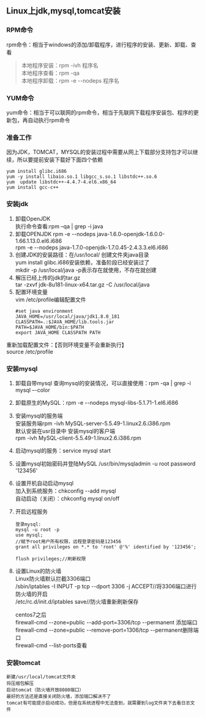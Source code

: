 ## Linux上jdk,mysql,tomcat安装
### RPM命令
rpm命令：相当于windows的添加/卸载程序，进行程序的安装、更新、卸载、查看   
> 本地程序安装：rpm -ivh 程序名  
> 本地程序查看：rpm -qa  
> 本地程序卸载：rpm -e --nodeps 程序名  

### YUM命令
yum命令：相当于可以联网的rpm命令，相当于先联网下载程序安装包、程序的更新包，再自动执行rpm命令  

### 准备工作  
因为JDK，TOMCAT，MYSQL的安装过程中需要从网上下载部分支持包才可以继续，所以要提前安装下载好下面四个依赖  
```
yum install glibc.i686  
yum -y install libaio.so.1 libgcc_s.so.1 libstdc++.so.6  
yum  update libstdc++-4.4.7-4.el6.x86_64  
yum install gcc-c++  
```
###  安装jdk
1.  卸载OpenJDK  
    执行命令查看:rpm –qa | grep -i java  
2.  卸载OPENJDK
    rpm -e --nodeps  java-1.6.0-openjdk-1.6.0.0-1.66.1.13.0.el6.i686  
    rpm -e --nodeps  java-1.7.0-openjdk-1.7.0.45-2.4.3.3.el6.i686  
3.  创建JDK的安装路径：在/usr/local/  创建文件夹java目录  
    yum install glibc.i686安装依赖，准备阶段已经安装过了  
    mkdir -p /usr/local/java  -p表示存在就使用，不存在就创建  
4.  解压已经上传的jdk的tar.gz  
    tar -zxvf jdk-8u181-linux-x64.tar.gz -C /usr/local/java  
5.  配置环境变量  
    vim /etc/profile编辑配置文件  
    ```
    #set java environment
    JAVA_HOME=/usr/local/java/jdk1.8.0_181
    CLASSPATH=.:$JAVA_HOME/lib.tools.jar
    PATH=$JAVA_HOME/bin:$PATH
    export JAVA_HOME CLASSPATH PATH
    ```
重新加载配置文件：【否则环境变量不会重新执行】  
source /etc/profile  
### 安装mysql
1.  卸载自带mysql
    查询mysql的安装情况，可以直接使用：rpm -qa | grep -i mysql –-color  
2.  卸载原生的MySQL：rpm -e --nodeps mysql-libs-5.1.71-1.el6.i686  
3.  安装mysql的服务端  
    安装服务端rpm -ivh MySQL-server-5.5.49-1.linux2.6.i386.rpm  
    默认安装在usr目录中
    安装mysql的客户端  
    rpm -ivh MySQL-client-5.5.49-1.linux2.6.i386.rpm  
4.  启动mysql的服务：service mysql start  
5.  设置mysql初始密码并登陆MySQL
    /usr/bin/mysqladmin -u root password '123456'  
6.  设置开机自动启动mysql  
    加入到系统服务：chkconfig --add mysql  
    自动启动（关闭）：chkconfig mysql on/off
7.  开启远程服务
    ```
    登录mysql:
    mysql -u root -p  
    use mysql;
    //赋予root用户所有权限，远程登录密码是123456
    grant all privileges on *.* to 'root' @'%' identified by '123456';

    flush privileges;//刷新权限
    ```
8.  设置Linux的防火墙  
    Linux防火墙默认拦截3306端口  
    /sbin/iptables -I INPUT -p tcp --dport 3306 -j ACCEPT//将3306端口进行防火墙的开启  
    /etc/rc.d/init.d/iptables save//防火墙重新刷新保存  

    centos7之后  
    firewall-cmd --zone=public --add-port=3306/tcp --permanent 添加端口  
    firewall-cmd --zone=public --remove-port=1306/tcp --permanent删除端口  
    firewall-cmd --list-ports查看  
    
### 安装tomcat
    新建/usr/local/tomcat文件夹  
    将压缩包解压  
    启动tomcat（防火墙开放8080端口）  
    最好的方法还是直接关闭防火墙，添加端口解决不了  
    tomcat有可能提示启动成功，但是在系统进程中无法查到，就需要到log文件夹下去看日志文件  
